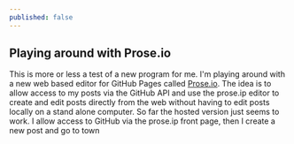```yaml
---
published: false
---
```


## Playing around with Prose.io

This is more or less a test of a new program for me.  I'm playing around with a new web based editor for GitHub Pages called [Prose.io](http://prose.io/). The idea is to allow access to my posts via the GitHub API and use the prose.ip editor to create and edit posts directly from the web without having to edit posts locally on a stand alone computer. 
So far the hosted version just seems to work.  I allow access to GitHub via the prose.ip front page, then I create a new post and go to town
